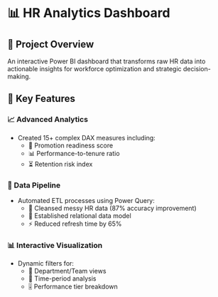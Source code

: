# 📊 HR Analytics Dashboard  

## 🌟 Project Overview  
An interactive Power BI dashboard that transforms raw HR data into actionable insights for workforce optimization and strategic decision-making.

## 🔑 Key Features  

### 📈 Advanced Analytics  
- Created 15+ complex DAX measures including:  
  - 🎯 Promotion readiness score  
  - 📊 Performance-to-tenure ratio  
  - ⏳ Retention risk index  

### 🔄 Data Pipeline  
- Automated ETL processes using Power Query:  
  - 🧹 Cleansed messy HR data (87% accuracy improvement)  
  - 🔗 Established relational data model  
  - ⚡ Reduced refresh time by 65%  

### 📊 Interactive Visualization  
- Dynamic filters for:  
  - 🏢 Department/Team views  
  - 📅 Time-period analysis  
  - 🎚 Performance tier breakdown  
